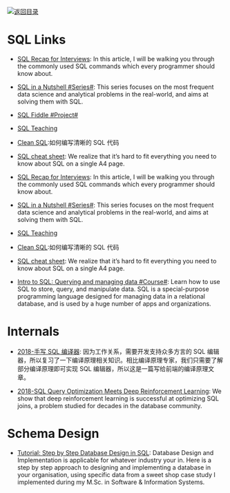[![返回目录](https://user-images.githubusercontent.com/5803001/38079637-ff0abcf0-3371-11e8-9b76-ad651620afc7.jpg)](https://github.com/wxyyxc1992/Awesome-Links)

# SQL Links

- [SQL Recap for Interviews](https://parg.co/bBs): In this article, I will be walking you through the commonly used SQL commands which every programmer should know about.

- [SQL in a Nutshell #Series#](https://parg.co/U31): This series focuses on the most frequent data science and analytical problems in the real-world, and aims at solving them with SQL.

- [SQL Fiddle #Project#](http://sqlfiddle.com/)

- [SQL Teaching](https://www.sqlteaching.com/)

- [Clean SQL](http://jonathansacramento.com/posts/20161119_clean_sql.html):如何编写清晰的 SQL 代码

- [SQL cheat sheet](https://zeroturnaround.com/rebellabs/sql-cheat-sheet/): We realize that it’s hard to fit everything you need to know about SQL on a single A4 page.

- [SQL Recap for Interviews](https://parg.co/bBs): In this article, I will be walking you through the commonly used SQL commands which every programmer should know about.

- [SQL in a Nutshell #Series#](https://parg.co/U31): This series focuses on the most frequent data science and analytical problems in the real-world, and aims at solving them with SQL.

* [SQL Teaching](https://www.sqlteaching.com/)

* [Clean SQL](http://jonathansacramento.com/posts/20161119_clean_sql.html):如何编写清晰的 SQL 代码

* [SQL cheat sheet](https://zeroturnaround.com/rebellabs/sql-cheat-sheet/): We realize that it’s hard to fit everything you need to know about SQL on a single A4 page.

* [Intro to SQL: Querying and managing data #Course#](https://parg.co/Uxe): Learn how to use SQL to store, query, and manipulate data. SQL is a special-purpose programming language designed for managing data in a relational database, and is used by a huge number of apps and organizations.

# Internals

- [2018-手写 SQL 编译器](https://parg.co/oXJ): 因为工作关系，需要开发支持众多方言的 SQL 编辑器，所以复习了一下编译原理相关知识。相比编译原理专家，我们只需要了解部分编译原理即可实现 SQL 编辑器，所以这是一篇写给前端的编译原理文章。

- [2018-SQL Query Optimization Meets Deep Reinforcement Learning](https://parg.co/d64): We show that deep reinforcement learning is successful at optimizing SQL joins, a problem studied for decades in the database community.

# Schema Design

- [Tutorial: Step by Step Database Design in SQL](https://www.linkedin.com/pulse/tutorial-step-database-design-sql-david-mccaldin): Database Design and Implementation is applicable for whatever industry your in. Here is a step by step approach to designing and implementing a database in your organisation, using specific data from a sweet shop case study I implemented during my M.Sc. in Software & Information Systems.

